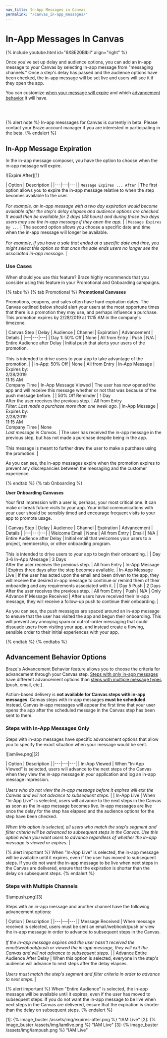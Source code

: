 ```yaml
---
nav_title: In-App Messages in Canvas
permalink: "/canvas_in-app_messages/"
---
```


# In-App Messages In Canvas

{% include youtube.html id="6X8E20BlblI" align="right" %}

Once you've set up delay and audience options, you can add an in-app message to your Canvas by selecting in-app message from "messaging channels."  Once a step's delay has passed and the audience options have been checked, the in-app message will be set live and users will see it if they open the app.

You can customize [when your message will expire](#in-app-message-expiration) and which [advancement behavior](#advancement-behavior-options) it will have.

<br>
<br>

{% alert note %}
In-app messsages for Canvas is currently in beta. Please contact your Braze account manager if you are interested in participating in the beta.
 {% endalert %}

## In-App Message Expiration

In the in-app message composer, you have the option to choose when the in-app message will expire.

![Expire After][1]

| Option | Description |
|---|---|---|
| `Message Expires ... After` | The first option allows you to expire the in-app message relative to when the step becomes available to the user. <br> <br> _For example, an in-app message with a two day expiration would become available after the step's delay elapses and audience options are checked. It would then be available for 2 days (48 hours) and during those two days users may see the in-app message if they open the app._ |
| `Message Expires By ...` | The second option allows you choose a specific date and time when the in-app message will longer be available. <br> <br> _For example, if you have a sale that ended at a specific date and time, you might select this option so that once the sale ends users no longer see the associated in-app message._ |

### Use Cases

When should you use this feature? Braze highly recommends that you consider using this feature in your Promotional and Onboarding campaigns.

{% tabs %}
  {% tab Promotional %}
__Promotional Canvases__

Promotions, coupons, and sales often have hard expiration dates. The Canvas outlined below should alert your users at the most opportune times that there is a promotion they may use, and perhaps influence a purchase. This promotion expires by 2/28/2019 at 11:15 AM in the company's timezone.

| Canvas Step | Delay | Audience | Channel | Expiration | Advancement | Details |
|---|---|---|
| Day 1: 50% Off | None | All from Entry | Push | N/A | Entire Audience after Delay | Initial push that alerts your users of the promotion. <br>  <br> This is intended to drive users to your app to take advantage of the promotion. |
| In-App: 50% Off | None | All from Entry | In-App Message | Expires by: <br> 2/28/2019 <br> 11:15 AM <br> Company Time | In-App Message Viewed | The user has now opened the app and will receive this message whether or not that was because of the push message before. |
| 50% Off Reminder | 1 Day <br> After the user receives the previous step. | All from Entry <br> _Filter: Last made a purchase more than one week ago._ | In-App Message |  Expires by: <br> 2/28/2019 <br> 11:15 AM <br> Company Time  | None <br> _Last message in Canvas._ | The user has received the in-app message in the previous step, but has not made a purchase despite being in the app.  <br>  <br> This message is meant to further draw the user to make a purchase using the promotion. |

As you can see, the in-app messages expire when the promotion expires to prevent any discrepancies between the messaging and the customer experience.

  {% endtab %}
  {% tab Onboarding %}

__User Onboarding Canvases__

Your first impression with a user is, perhaps, your most critical one. It can make or break future visits to your app. Your initial communications with your user should be sensibly timed and encourage frequent visits to your app to promote usage.

| Canvas Step | Delay | Audience | Channel | Expiration | Advancement | Details |
|---|---|---|
| Welcome Email | None | All from Entry | Email | N/A | Entire Audience after Delay | Initial email that welcomes your users to a project, membership, or other onboarding program. <br>  <br> This is intended to drive users to your app to begin their onboarding. |
| Day 3-6 In-App Message | 3 Days <br> After the user receives the previous step. | All from Entry | In-App Message | Expires three days after the step becomes available. | In-App Message Live | If the user has acted upon the email and been driven to the app, they will receive the desired in-app message to continue or remind them of their onboarding and any requirements associated with it. |
| Day 5 Push | 2 Days <br> After the user receives the previous step. | All from Entry | Push |  N/A  | Only Advance If Message Received | After users have received their in-app message, they will receive a follow-up push to continue their onboarding. |

As you can see, the push messages are spaced around an in-app message to ensure that the user has visited the app and begun their onboarding. This will prevent any annoying spam or out-of-order messaging that could dissuade users from visiting your app, and instead create a flowing, sensible order to their initial experiences with your app.

  {% endtab %}
{% endtabs %}

## Advancement Behavior Options

Braze's Advancement Behavior feature allows you to choose the criteria for advancement through your Canvas step. [Steps with only in-app messages](#steps-with-in-app-messages-only) have different advancement options than [steps with multiple message types](#steps-with-multiple-message-channels) (push, email, etc.).

Action-based delivery is __not available for Canvas steps with in-app messages__. Canvas steps with in-app messages __must be scheduled__. Instead, Canvas in-app messages will appear the first time that your user opens the app after the scheduled message in the Canvas step has been sent to them.

### Steps with In-App Messages Only

Steps with in-app messages have specific advancement options that allow you to specify the exact situation when your message would be sent.

![iamlive.png][2]

| Option | Description |
|---|---|---|
| In-App Viewed | When "In-App Viewed" is selected, users will advance to the next steps of the Canvas when they view the in-app message in your application and log an in-app message impression.  <br> <br> _Users who do not view the in-app message before it expires will exit the Canvas and will not advance to subsequent steps._ |
| In-App Live | When "In-App Live" is selected, users will advance to the next steps in the Canvas as soon as the in-app message becomes live. In-app messages are live once the delay for the step has elapsed and the audience options for the step have been checked.  <br> <br> _When this option is selected, all users who match the step's segment and filter criteria will be advanced to subsequent steps in the Canvas. Use this option when you want users to advance regardless of whether the in-app message is viewed or expires._ |

{% alert important %}
  When "In-App Live" is selected, the in-app message will be available until it expires, even if the user has moved to subsequent steps. If you do not want the in-app message to be live when next steps in the Canvas are delivered, ensure that the expiration is shorter than the delay on subsequent steps.
{% endalert %}


### Steps with Multiple Channels

![iampush.png][3]

Steps with an in-app message and another channel have the following advancement options:

| Option | Description |
|---|---|---|
| Message Received | When message received is selected, users must be sent an email/webhook/push or view the in-app message in order to advance to subsequent steps in the Canvas.  <br> <br>  _If the in-app message expires and the user hasn't received the email/webhook/push or viewed the in-app message, they will exit the Canvas and will not advance to subsequent steps._ |
| Advance Entire Audience After Delay | When this option is selected, everyone in the step's audience will advance to next steps after the delay elapses.  <br> <br> _Users must match the step's segment and filter criteria in order to advance to next steps._ |

{% alert important %}
  When "Entire Audience" is selected, the in-app message will be available until it expires, even if the user has moved to subsequent steps. If you do not want the in-app message to be live when next steps in the Canvas are delivered, ensure that the expiration is shorter than the delay on subsequent steps.
{% endalert %}

[1]: {% image_buster /assets/img/expires-after.png %} "IAM Live"
[2]: {% image_buster /assets/img/iamlive.png %} "IAM Live"
[3]: {% image_buster /assets/img/iampush.png %} "IAM Live"
